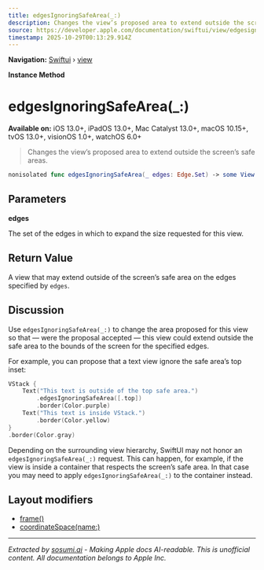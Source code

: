 ```yaml
---
title: edgesIgnoringSafeArea(_:)
description: Changes the view’s proposed area to extend outside the screen’s safe areas.
source: https://developer.apple.com/documentation/swiftui/view/edgesignoringsafearea(_:)
timestamp: 2025-10-29T00:13:29.914Z
---
```


**Navigation:** [Swiftui](/documentation/swiftui) › [view](/documentation/swiftui/view)

**Instance Method**

# edgesIgnoringSafeArea(_:)

**Available on:** iOS 13.0+, iPadOS 13.0+, Mac Catalyst 13.0+, macOS 10.15+, tvOS 13.0+, visionOS 1.0+, watchOS 6.0+

> Changes the view’s proposed area to extend outside the screen’s safe areas.

```swift
nonisolated func edgesIgnoringSafeArea(_ edges: Edge.Set) -> some View
```

## Parameters

**edges**

The set of the edges in which to expand the size requested for this view.



## Return Value

A view that may extend outside of the screen’s safe area on the edges specified by `edges`.

## Discussion

Use `edgesIgnoringSafeArea(_:)` to change the area proposed for this view so that — were the proposal accepted — this view could extend outside the safe area to the bounds of the screen for the specified edges.

For example, you can propose that a text view ignore the safe area’s top inset:

```swift
VStack {
    Text("This text is outside of the top safe area.")
        .edgesIgnoringSafeArea([.top])
        .border(Color.purple)
    Text("This text is inside VStack.")
        .border(Color.yellow)
}
.border(Color.gray)
```



Depending on the surrounding view hierarchy, SwiftUI may not honor an `edgesIgnoringSafeArea(_:)` request. This can happen, for example, if the view is inside a container that respects the screen’s safe area. In that case you may need to apply `edgesIgnoringSafeArea(_:)` to the container instead.

## Layout modifiers

- [frame()](/documentation/swiftui/view/frame())
- [coordinateSpace(name:)](/documentation/swiftui/view/coordinatespace(name:))

---

*Extracted by [sosumi.ai](https://sosumi.ai) - Making Apple docs AI-readable.*
*This is unofficial content. All documentation belongs to Apple Inc.*
